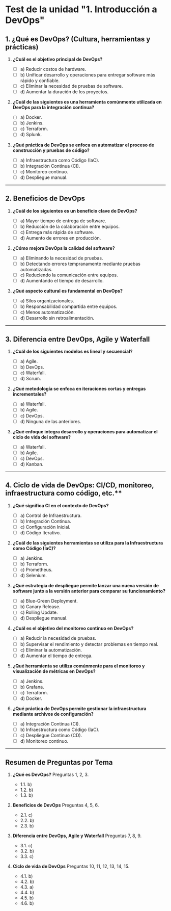 # Test de la unidad "1. Introducción a DevOps"

## 1. ¿Qué es DevOps? (Cultura, herramientas y prácticas)

1. **¿Cuál es el objetivo principal de DevOps?**

   - [ ] a) Reducir costos de hardware.
   - [ ] b) Unificar desarrollo y operaciones para entregar software más rápido y confiable.
   - [ ] c) Eliminar la necesidad de pruebas de software.
   - [ ] d) Aumentar la duración de los proyectos.

2. **¿Cuál de las siguientes es una herramienta comúnmente utilizada en DevOps para la integración continua?**

   - [ ] a) Docker.
   - [ ] b) Jenkins.
   - [ ] c) Terraform.
   - [ ] d) Splunk.

3. **¿Qué práctica de DevOps se enfoca en automatizar el proceso de construcción y pruebas de código?**

   - [ ] a) Infraestructura como Código (IaC).
   - [ ] b) Integración Continua (CI).
   - [ ] c) Monitoreo continuo.
   - [ ] d) Despliegue manual.

---

## 2. Beneficios de DevOps

1. **¿Cuál de los siguientes es un beneficio clave de DevOps?**

   - [ ] a) Mayor tiempo de entrega de software.
   - [ ] b) Reducción de la colaboración entre equipos.
   - [ ] c) Entrega más rápida de software.
   - [ ] d) Aumento de errores en producción.

2. **¿Cómo mejora DevOps la calidad del software?**

   - [ ] a) Eliminando la necesidad de pruebas.
   - [ ] b) Detectando errores tempranamente mediante pruebas automatizadas.
   - [ ] c) Reduciendo la comunicación entre equipos.
   - [ ] d) Aumentando el tiempo de desarrollo.

3. **¿Qué aspecto cultural es fundamental en DevOps?**

   - [ ] a) Silos organizacionales.
   - [ ] b) Responsabilidad compartida entre equipos.
   - [ ] c) Menos automatización.
   - [ ] d) Desarrollo sin retroalimentación.

---

## 3. Diferencia entre DevOps, Agile y Waterfall

1. **¿Cuál de los siguientes modelos es lineal y secuencial?**

   - [ ] a) Agile.
   - [ ] b) DevOps.
   - [ ] c) Waterfall.
   - [ ] d) Scrum.

2. **¿Qué metodología se enfoca en iteraciones cortas y entregas incrementales?**

   - [ ] a) Waterfall.
   - [ ] b) Agile.
   - [ ] c) DevOps.
   - [ ] d) Ninguna de las anteriores.

3. **¿Qué enfoque integra desarrollo y operaciones para automatizar el ciclo de vida del software?**

    - [ ] a) Waterfall.
    - [ ] b) Agile.
    - [ ] c) DevOps.
    - [ ] d) Kanban.

---

## 4. Ciclo de vida de DevOps: CI/CD, monitoreo, infraestructura como código, etc.**

1. **¿Qué significa CI en el contexto de DevOps?**

    - [ ] a) Control de Infraestructura.
    - [ ] b) Integración Continua.
    - [ ] c) Configuración Inicial.
    - [ ] d) Código Iterativo.

2. **¿Cuál de las siguientes herramientas se utiliza para la Infraestructura como Código (IaC)?**

    - [ ] a) Jenkins.
    - [ ] b) Terraform.
    - [ ] c) Prometheus.
    - [ ] d) Selenium.

3. **¿Qué estrategia de despliegue permite lanzar una nueva versión de software junto a la versión anterior para comparar su funcionamiento?**

    - [ ] a) Blue-Green Deployment.
    - [ ] b) Canary Release.
    - [ ] c) Rolling Update.
    - [ ] d) Despliegue manual.

4. **¿Cuál es el objetivo del monitoreo continuo en DevOps?**

    - [ ] a) Reducir la necesidad de pruebas.
    - [ ] b) Supervisar el rendimiento y detectar problemas en tiempo real.
    - [ ] c) Eliminar la automatización.
    - [ ] d) Aumentar el tiempo de entrega.

5. **¿Qué herramienta se utiliza comúnmente para el monitoreo y visualización de métricas en DevOps?**

    - [ ] a) Jenkins.
    - [ ] b) Grafana.
    - [ ] c) Terraform.
    - [ ] d) Docker.

6. **¿Qué práctica de DevOps permite gestionar la infraestructura mediante archivos de configuración?**

    - [ ] a) Integración Continua (CI).
    - [ ] b) Infraestructura como Código (IaC).
    - [ ] c) Despliegue Continuo (CD).
    - [ ] d) Monitoreo continuo.

---

## Resumen de Preguntas por Tema

1. **¿Qué es DevOps?** Preguntas 1, 2, 3.

   - 1.1. b)
   - 1.2. b)
   - 1.3. b)

2. **Beneficios de DevOps** Preguntas 4, 5, 6.

   - 2.1. c)
   - 2.2. b)
   - 2.3. b)

3. **Diferencia entre DevOps, Agile y Waterfall** Preguntas 7, 8, 9.

   - 3.1. c)
   - 3.2. b)
   - 3.3. c)

4. **Ciclo de vida de DevOps** Preguntas 10, 11, 12, 13, 14, 15.

   - 4.1. b)
   - 4.2. b)
   - 4.3. a)
   - 4.4. b)
   - 4.5. b)
   - 4.6. b)
